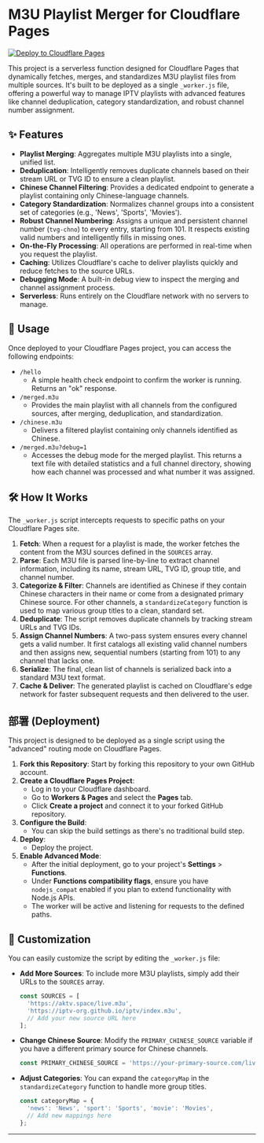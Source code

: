 # M3U Playlist Merger for Cloudflare Pages

[![Deploy to Cloudflare Pages](https://img.shields.io/badge/Deploy%20to-Cloudflare%20Pages-F38020?logo=cloudflare&logoColor=white)](https://pages.cloudflare.com)

This project is a serverless function designed for Cloudflare Pages that dynamically fetches, merges, and standardizes M3U playlist files from multiple sources. It's built to be deployed as a single `_worker.js` file, offering a powerful way to manage IPTV playlists with advanced features like channel deduplication, category standardization, and robust channel number assignment.

## ✨ Features

*   **Playlist Merging**: Aggregates multiple M3U playlists into a single, unified list.
*   **Deduplication**: Intelligently removes duplicate channels based on their stream URL or TVG ID to ensure a clean playlist.
*   **Chinese Channel Filtering**: Provides a dedicated endpoint to generate a playlist containing only Chinese-language channels.
*   **Category Standardization**: Normalizes channel groups into a consistent set of categories (e.g., 'News', 'Sports', 'Movies').
*   **Robust Channel Numbering**: Assigns a unique and persistent channel number (`tvg-chno`) to every entry, starting from 101. It respects existing valid numbers and intelligently fills in missing ones.
*   **On-the-Fly Processing**: All operations are performed in real-time when you request the playlist.
*   **Caching**: Utilizes Cloudflare's cache to deliver playlists quickly and reduce fetches to the source URLs.
*   **Debugging Mode**: A built-in debug view to inspect the merging and channel assignment process.
*   **Serverless**: Runs entirely on the Cloudflare network with no servers to manage.

## 🚀 Usage

Once deployed to your Cloudflare Pages project, you can access the following endpoints:

*   `/hello`
    *   A simple health check endpoint to confirm the worker is running. Returns an "ok" response.
*   `/merged.m3u`
    *   Provides the main playlist with all channels from the configured sources, after merging, deduplication, and standardization.
*   `/chinese.m3u`
    *   Delivers a filtered playlist containing only channels identified as Chinese.
*   `/merged.m3u?debug=1`
    *   Accesses the debug mode for the merged playlist. This returns a text file with detailed statistics and a full channel directory, showing how each channel was processed and what number it was assigned.

## 🛠️ How It Works

The `_worker.js` script intercepts requests to specific paths on your Cloudflare Pages site.

1.  **Fetch**: When a request for a playlist is made, the worker fetches the content from the M3U sources defined in the `SOURCES` array.
2.  **Parse**: Each M3U file is parsed line-by-line to extract channel information, including its name, stream URL, TVG ID, group title, and channel number.
3.  **Categorize & Filter**: Channels are identified as Chinese if they contain Chinese characters in their name or come from a designated primary Chinese source. For other channels, a `standardizeCategory` function is used to map various group titles to a clean, standard set.
4.  **Deduplicate**: The script removes duplicate channels by tracking stream URLs and TVG IDs.
5.  **Assign Channel Numbers**: A two-pass system ensures every channel gets a valid number. It first catalogs all existing valid channel numbers and then assigns new, sequential numbers (starting from 101) to any channel that lacks one.
6.  **Serialize**: The final, clean list of channels is serialized back into a standard M3U text format.
7.  **Cache & Deliver**: The generated playlist is cached on Cloudflare's edge network for faster subsequent requests and then delivered to the user.

## 部署 (Deployment)

This project is designed to be deployed as a single script using the "advanced" routing mode on Cloudflare Pages.

1.  **Fork this Repository**: Start by forking this repository to your own GitHub account.
2.  **Create a Cloudflare Pages Project**:
    *   Log in to your Cloudflare dashboard.
    *   Go to **Workers & Pages** and select the **Pages** tab.
    *   Click **Create a project** and connect it to your forked GitHub repository.
3.  **Configure the Build**:
    *   You can skip the build settings as there's no traditional build step.
4.  **Deploy**:
    *   Deploy the project.
5.  **Enable Advanced Mode**:
    *   After the initial deployment, go to your project's **Settings** > **Functions**.
    *   Under **Functions compatibility flags**, ensure you have `nodejs_compat` enabled if you plan to extend functionality with Node.js APIs.
    *   The worker will be active and listening for requests to the defined paths.

## 🔧 Customization

You can easily customize the script by editing the `_worker.js` file:

*   **Add More Sources**: To include more M3U playlists, simply add their URLs to the `SOURCES` array.

    ```javascript
    const SOURCES = [
      'https://aktv.space/live.m3u',
      'https://iptv-org.github.io/iptv/index.m3u',
      // Add your new source URL here
    ];
    ```

*   **Change Chinese Source**: Modify the `PRIMARY_CHINESE_SOURCE` variable if you have a different primary source for Chinese channels.

    ```javascript
    const PRIMARY_CHINESE_SOURCE = 'https://your-primary-source.com/live.m3u';
    ```

*   **Adjust Categories**: You can expand the `categoryMap` in the `standardizeCategory` function to handle more group titles.

    ```javascript
    const categoryMap = {
      'news': 'News', 'sport': 'Sports', 'movie': 'Movies',
      // Add new mappings here
    };
    ```

---
